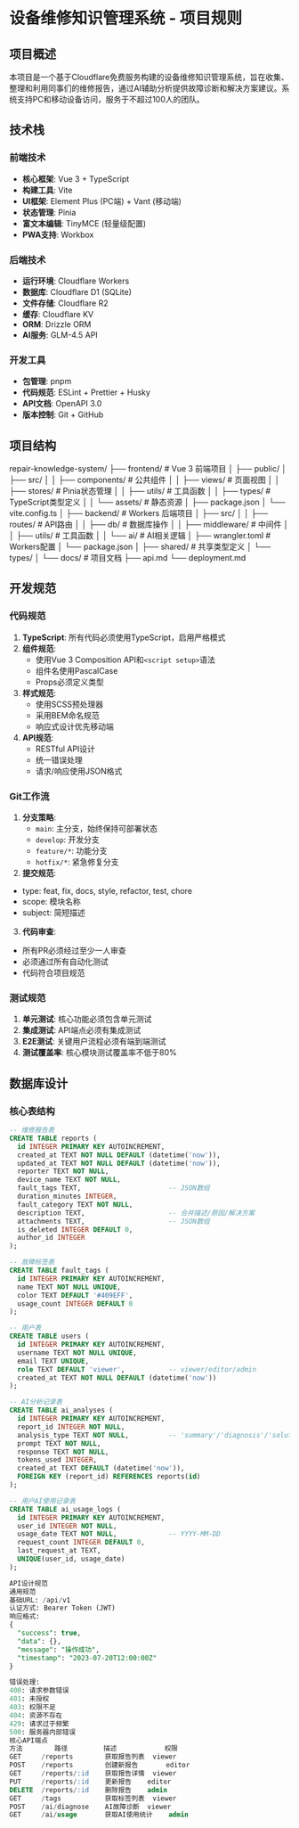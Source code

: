 # 设备维修知识管理系统 - 项目规则

## 项目概述

本项目是一个基于Cloudflare免费服务构建的设备维修知识管理系统，旨在收集、整理和利用同事们的维修报告，通过AI辅助分析提供故障诊断和解决方案建议。系统支持PC和移动设备访问，服务于不超过100人的团队。

## 技术栈

### 前端技术
- **核心框架**: Vue 3 + TypeScript
- **构建工具**: Vite
- **UI框架**: Element Plus (PC端) + Vant (移动端)
- **状态管理**: Pinia
- **富文本编辑**: TinyMCE (轻量级配置)
- **PWA支持**: Workbox

### 后端技术
- **运行环境**: Cloudflare Workers
- **数据库**: Cloudflare D1 (SQLite)
- **文件存储**: Cloudflare R2
- **缓存**: Cloudflare KV
- **ORM**: Drizzle ORM
- **AI服务**: GLM-4.5 API

### 开发工具
- **包管理**: pnpm
- **代码规范**: ESLint + Prettier + Husky
- **API文档**: OpenAPI 3.0
- **版本控制**: Git + GitHub

## 项目结构
repair-knowledge-system/
├── frontend/ # Vue 3 前端项目
│ ├── public/
│ ├── src/
│ │ ├── components/ # 公共组件
│ │ ├── views/ # 页面视图
│ │ ├── stores/ # Pinia状态管理
│ │ ├── utils/ # 工具函数
│ │ ├── types/ # TypeScript类型定义
│ │ └── assets/ # 静态资源
│ ├── package.json
│ └── vite.config.ts
│
├── backend/ # Workers 后端项目
│ ├── src/
│ │ ├── routes/ # API路由
│ │ ├── db/ # 数据库操作
│ │ ├── middleware/ # 中间件
│ │ ├── utils/ # 工具函数
│ │ └── ai/ # AI相关逻辑
│ ├── wrangler.toml # Workers配置
│ └── package.json
│
├── shared/ # 共享类型定义
│ └── types/
│
└── docs/ # 项目文档
├── api.md
└── deployment.md

## 开发规范

### 代码规范
1. **TypeScript**: 所有代码必须使用TypeScript，启用严格模式
2. **组件规范**:
   - 使用Vue 3 Composition API和`<script setup>`语法
   - 组件名使用PascalCase
   - Props必须定义类型
3. **样式规范**:
   - 使用SCSS预处理器
   - 采用BEM命名规范
   - 响应式设计优先移动端
4. **API规范**:
   - RESTful API设计
   - 统一错误处理
   - 请求/响应使用JSON格式

### Git工作流
1. **分支策略**:
   - `main`: 主分支，始终保持可部署状态
   - `develop`: 开发分支
   - `feature/*`: 功能分支
   - `hotfix/*`: 紧急修复分支
2. **提交规范**:
- type: feat, fix, docs, style, refactor, test, chore
- scope: 模块名称
- subject: 简短描述
3. **代码审查**:
- 所有PR必须经过至少一人审查
- 必须通过所有自动化测试
- 代码符合项目规范

### 测试规范
1. **单元测试**: 核心功能必须包含单元测试
2. **集成测试**: API端点必须有集成测试
3. **E2E测试**: 关键用户流程必须有端到端测试
4. **测试覆盖率**: 核心模块测试覆盖率不低于80%

## 数据库设计

### 核心表结构

```sql
-- 维修报告表
CREATE TABLE reports (
  id INTEGER PRIMARY KEY AUTOINCREMENT,
  created_at TEXT NOT NULL DEFAULT (datetime('now')),
  updated_at TEXT NOT NULL DEFAULT (datetime('now')),
  reporter TEXT NOT NULL,
  device_name TEXT NOT NULL,
  fault_tags TEXT,                      -- JSON数组
  duration_minutes INTEGER,
  fault_category TEXT NOT NULL,
  description TEXT,                     -- 合并描述/原因/解决方案
  attachments TEXT,                     -- JSON数组
  is_deleted INTEGER DEFAULT 0,
  author_id INTEGER
);

-- 故障标签表
CREATE TABLE fault_tags (
  id INTEGER PRIMARY KEY AUTOINCREMENT,
  name TEXT NOT NULL UNIQUE,
  color TEXT DEFAULT '#409EFF',
  usage_count INTEGER DEFAULT 0
);

-- 用户表
CREATE TABLE users (
  id INTEGER PRIMARY KEY AUTOINCREMENT,
  username TEXT NOT NULL UNIQUE,
  email TEXT UNIQUE,
  role TEXT DEFAULT 'viewer',           -- viewer/editor/admin
  created_at TEXT NOT NULL DEFAULT (datetime('now'))
);

-- AI分析记录表
CREATE TABLE ai_analyses (
  id INTEGER PRIMARY KEY AUTOINCREMENT,
  report_id INTEGER NOT NULL,
  analysis_type TEXT NOT NULL,          -- 'summary'/'diagnosis'/'solution'
  prompt TEXT NOT NULL,
  response TEXT NOT NULL,
  tokens_used INTEGER,
  created_at TEXT DEFAULT (datetime('now')),
  FOREIGN KEY (report_id) REFERENCES reports(id)
);

-- 用户AI使用记录表
CREATE TABLE ai_usage_logs (
  id INTEGER PRIMARY KEY AUTOINCREMENT,
  user_id INTEGER NOT NULL,
  usage_date TEXT NOT NULL,             -- YYYY-MM-DD
  request_count INTEGER DEFAULT 0,
  last_request_at TEXT,
  UNIQUE(user_id, usage_date)
);

API设计规范
通用规范
基础URL: /api/v1
认证方式: Bearer Token (JWT)
响应格式:
{
  "success": true,
  "data": {},
  "message": "操作成功",
  "timestamp": "2023-07-20T12:00:00Z"
}

错误处理:
400: 请求参数错误
401: 未授权
403: 权限不足
404: 资源不存在
429: 请求过于频繁
500: 服务器内部错误
核心API端点
方法        路径         描述            权限
GET	    /reports	    获取报告列表	viewer
POST	/reports	    创建新报告	    editor
GET	    /reports/:id	获取报告详情	viewer
PUT	    /reports/:id	更新报告	editor
DELETE	/reports/:id	删除报告	admin
GET	    /tags	        获取标签列表	viewer
POST	/ai/diagnose	AI故障诊断	viewer
GET	    /ai/usage	    获取AI使用统计	admin
